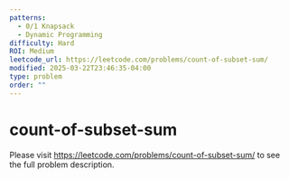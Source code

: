 ```yaml
---
patterns:
  - 0/1 Knapsack
  - Dynamic Programming
difficulty: Hard
ROI: Medium
leetcode_url: https://leetcode.com/problems/count-of-subset-sum/
modified: 2025-03-22T23:46:35-04:00
type: problem
order: ""
---
```


# count-of-subset-sum

Please visit https://leetcode.com/problems/count-of-subset-sum/ to see the full problem description.
